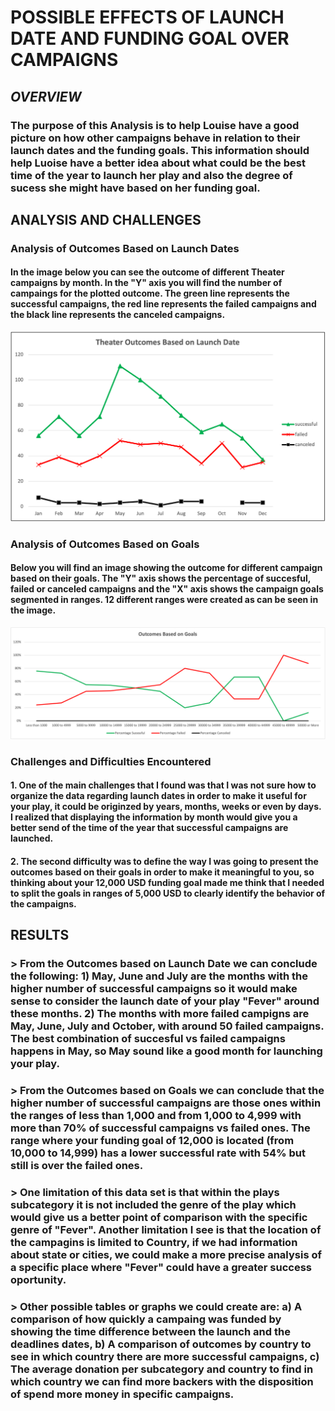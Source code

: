 # **POSSIBLE EFFECTS OF LAUNCH DATE AND FUNDING GOAL OVER CAMPAIGNS**

## ***OVERVIEW***

### The purpose of this Analysis is to help Louise have a good picture on how other campaigns behave in relation to their launch dates and the funding goals. This information should help Luoise have a better idea about what could be the best time of the year to launch her play and also the degree of sucess she might have based on her funding goal.

## **ANALYSIS AND CHALLENGES**

### **Analysis of Outcomes Based on Launch Dates**

#### In the image below you can see the outcome of different Theater campaigns by month. In the "Y" axis you will find the number of campaings for the plotted outcome. The green line represents the successful campaigns, the red line represents the failed campaigns and the black line represents the canceled campaigns.

![Theater Outcomes vs Launch](Theater_Outcomes_vs_Launch.png)

### **Analysis of Outcomes Based on Goals**

#### Below you will find an image showing the outcome for different campaign based on their goals. The "Y" axis shows the percentage of succesful, failed or canceled campaigns and the "X" axis shows the campaign goals segmented in ranges. 12 different ranges were created as can be seen in the image.

![Outcomes vs Goals](Outcomes_vs_Goals.png)

### **Challenges and Difficulties Encountered**

#### 1. One of the main challenges that I found was that I was not sure how to organize the data regarding launch dates in order to make it useful for your play, it could be originzed by years, months, weeks or even by days. I realized that displaying the information by month would give you a better send of the time of the year that successful campaigns are launched.

#### 2. The second difficulty was to define the way I was going to present the outcomes based on their goals in order to make it meaningful to you, so thinking about your 12,000 USD funding goal made me think that I needed to split the goals in ranges of 5,000 USD to clearly identify the behavior of the campaigns.

## **RESULTS**

### > From the Outcomes based on Launch Date we can conclude the following: 1) May, June and July are the months with the higher number of successful campaigns so it would make sense to consider the launch date of your play "Fever" around these months. 2) The months with more failed campigns are May, June, July and October, with around 50 failed campaigns. The best combination of succesful vs failed campaigns happens in May, so May sound like a good month for launching your play.

### > From the Outcomes based on Goals we can conclude that the higher number of successful campaigns are those ones within the ranges of less than 1,000 and from 1,000 to 4,999 with more than 70% of successful campaigns vs failed ones. The range where your funding goal of 12,000 is located (from 10,000 to 14,999) has a lower successful rate with 54% but still is over the failed ones.

### > One limitation of this data set is that within the plays subcategory it is not included the genre of the play which would give us a better point of comparison with the specific genre of "Fever". Another limitation I see is that the location of the campagins is limited to Country, if we had information about state or cities, we could make a more precise analysis of a specific place where "Fever" could have a greater success oportunity.

### > Other possible tables or graphs we could create are: a) A comparison of how quickly a campaing was funded by showing the time difference between the launch and the deadlines dates, b) A comparison of outcomes by country to see in which country there are more successful campaigns, c) The average donation per subcategory and country to find in which country we can find more backers with the disposition of spend more money in specific campaigns.

